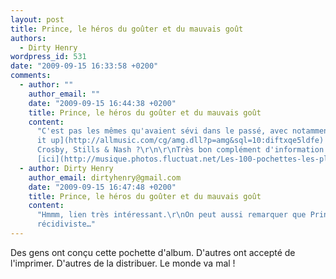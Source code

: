 ```yaml
---
layout: post
title: Prince, le héros du goûter et du mauvais goût
authors:
  - Dirty Henry
wordpress_id: 531
date: "2009-09-15 16:33:58 +0200"
comments:
  - author: ""
    author_email: ""
    date: "2009-09-15 16:44:38 +0200"
    title: Prince, le héros du goûter et du mauvais goût
    content:
      "C'est pas les mêmes qu'avaient sévi dans le passé, avec notamment [Live
      it up](http://allmusic.com/cg/amg.dll?p=amg&sql=10:diftxqe5ldfe) de
      Crosby, Stills & Nash ?\r\n\r\nTrès bon complément d'information
      [ici](http://musique.photos.fluctuat.net/Les-100-pochettes-les-plus-moches-alb83-1.html)."
  - author: Dirty Henry
    author_email: dirtyhenry@gmail.com
    date: "2009-09-15 16:47:48 +0200"
    title: Prince, le héros du goûter et du mauvais goût
    content:
      "Hmmm, lien très intéressant.\r\nOn peut aussi remarquer que Prince est un
      récidiviste…"
---
```


Des gens ont conçu cette pochette d'album. D'autres ont accepté de l'imprimer.
D'autres de la distribuer. Le monde va mal !
